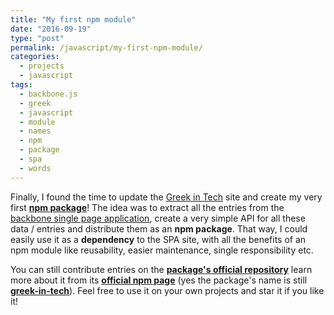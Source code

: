 ```yaml
---
title: "My first npm module"
date: "2016-09-19"
type: "post"
permalink: /javascript/my-first-npm-module/
categories:
  - projects
  - javascript
tags:
  - backbone.js
  - greek
  - javascript
  - module
  - names
  - npm
  - package
  - spa
  - words
---
```


Finally, I found the time to update the [Greek in Tech](http://greekintech.com) site and create my very first [**npm package**](https://www.npmjs.com/package/greek-in-tech)! The idea was to extract all the entries from the [backbone single page application](https://github.com/tsevdos/greek-in-tech-site), create a very simple API for all these data / entries and distribute them as an **npm package**. That way, I could easily use it as a **dependency** to the SPA site, with all the benefits of an npm module like reusability, easier maintenance, single responsibility etc.

You can still contribute entries on the [**package's official repository**](https://github.com/tsevdos/greek-in-tech) learn more about it from its [**official npm page**](https://www.npmjs.com/package/greek-in-tech) (yes the package's name is still [**greek-in-tech**](https://www.npmjs.com/package/greek-in-tech)). Feel free to use it on your own projects and star it if you like it!
